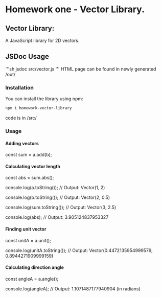# Homework one - Vector Library.

## Vector Library:

A JavaScript library for 2D vectors.
## JSDoc Usage
'''sh
jsdoc src/vector.js
'''
HTML page can be found in newly generated /out/

### Installation

You can install the library using npm:

```sh
npm i homework-vector-library
```

code is in /src/
### Usage


#### Adding vectors

const sum = a.add(b);

#### Calculating vector length

const abs = sum.abs();

console.log(a.toString()); // Output: Vector(1, 2)


console.log(b.toString()); // Output: Vector(2, 0.5)



console.log(sum.toString()); // Output: Vector(3, 2.5)


console.log(abs); // Output: 3.905124837953327



#### Finding unit vector


const unitA = a.unit();

console.log(unitA.toString()); // Output: Vector(0.4472135954999579, 0.8944271909999159)


#### Calculating direction angle



const angleA = a.angle();

console.log(angleA); // Output: 1.1071487177940904 (in radians)


